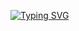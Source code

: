<!-- ### Hi there 👋 -->

[![Typing SVG](https://readme-typing-svg.herokuapp.com?font=+Roboto&weight=1000&size=40&duration=4000&pause=1500&color=01416F&center=true&repeat=false&random=false&width=846&height=65&lines=Adrian+Fagerland)](https://git.io/typing-svg)

<!--
**adrianfagerland/adrianfagerland** is a ✨ _special_ ✨ repository because its `README.md` (this file) appears on your GitHub profile.

Here are some ideas to get you started:

- 🔭 I’m currently working on ...
- 🌱 I’m currently learning ...
- 👯 I’m looking to collaborate on ...
- 🤔 I’m looking for help with ...
- 💬 Ask me about ...
- 📫 How to reach me: ...
- 😄 Pronouns: ...
- ⚡ Fun fact: ...
-->
